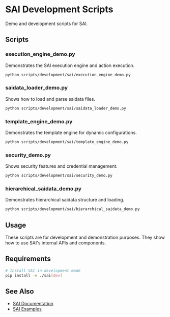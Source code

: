 # SAI Development Scripts

Demo and development scripts for SAI.

## Scripts

### execution_engine_demo.py
Demonstrates the SAI execution engine and action execution.

```bash
python scripts/development/sai/execution_engine_demo.py
```

### saidata_loader_demo.py
Shows how to load and parse saidata files.

```bash
python scripts/development/sai/saidata_loader_demo.py
```

### template_engine_demo.py
Demonstrates the template engine for dynamic configurations.

```bash
python scripts/development/sai/template_engine_demo.py
```

### security_demo.py
Shows security features and credential management.

```bash
python scripts/development/sai/security_demo.py
```

### hierarchical_saidata_demo.py
Demonstrates hierarchical saidata structure and loading.

```bash
python scripts/development/sai/hierarchical_saidata_demo.py
```

## Usage

These scripts are for development and demonstration purposes. They show how to use SAI's internal APIs and components.

## Requirements

```bash
# Install SAI in development mode
pip install -e ./sai[dev]
```

## See Also

- [SAI Documentation](../../../sai/docs/)
- [SAI Examples](../../../sai/docs/examples/)
